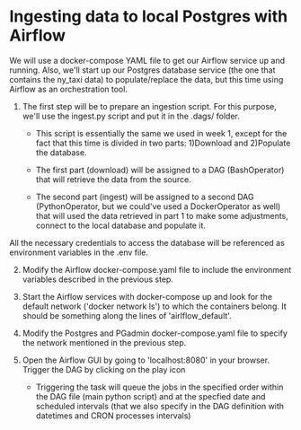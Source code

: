 # Ingesting data to local Postgres with Airflow

We will use a docker-compose YAML file to get our Airflow service up and running. Also, we'll start up our Postgres database service (the one that contains the ny_taxi data) to populate/replace the data, but this time using Airflow as an orchestration tool.

1. The first step will be to prepare an ingestion script. For this purpose, we'll use the ingest.py script and put it in the .dags/ folder.

    * This script is essentially the same we used in week 1, except for the fact that this time is divided in two parts: 1)Download and 2)Populate the database.

    * The first part (download) will be assigned to a DAG (BashOperator) that will retrieve the data from the source.

    * The second part (ingest) will be assigned to a second DAG (PythonOperator, but we could've used a DockerOperator as well) that will used the data retrieved in part 1 to make some adjustments, connect to the local database and populate it.

All the necessary credentials to access the database will be referenced as environment variables in the .env file.

2. Modify the Airflow docker-compose.yaml file to include the environment variables described in the previous step.

3. Start the Airflow services with docker-compose up and look for the default network ('docker network ls') to which the containers belong. It should be something along the lines of 'airlflow_default'. 

4. Modify the Postgres and PGadmin docker-compose.yaml file to specify the network mentioned in the previous step.

5. Open the Airflow GUI by going to 'localhost:8080' in your browser. Trigger the DAG by clicking on the play icon

    * Triggering the task will queue the jobs in the specified order within the DAG file (main python script) and at the specfied date and scheduled intervals (that we also specify in the DAG definition with datetimes and CRON processes intervals)